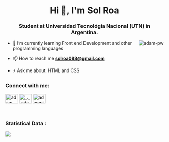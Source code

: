 <h1 align="center">Hi 👋, I'm Sol Roa</h1>
<h3 align="center">Student at Universidad Tecnológia Nacional (UTN) in Argentina.</h3>

<p><img align="right" src="https://github.com/Adam-pw/Adam-pw/blob/main/animation_500_kxa883sd.gif" alt="adam-pw" /></p>


- 🌱 I’m currently learning Front end Development and other programming languages

- 📫 How to reach me **solroa088@gmail.com**

- ⚡ Ask me about: HTML and CSS

<h3 align="left">Connect with me:</h3>
<p align="left">
  <a href="https://www.linkedin.com/in/mar%C3%ADa-sol-roa-750ba7277/" target="blank"><img align="center"
      src="https://raw.githubusercontent.com/rahuldkjain/github-profile-readme-generator/master/src/images/icons/Social/linked-in-alt.svg"
      alt="adam pithewan" height="30" width="40" /></a>
  <a href="https://www.instagram.com/solciroa/" target="blank"><img align="center"
      src="https://raw.githubusercontent.com/rahuldkjain/github-profile-readme-generator/master/src/images/icons/Social/instagram.svg"
      alt="_._.adam._" height="30" width="40" /></a>
 <a href="https://twitter.com/SolRoa8" target="blank"><img align="center"
      src="https://raw.githubusercontent.com/rahuldkjain/github-profile-readme-generator/master/src/images/icons/Social/twitter.svg"
      alt="adampithewan" height="30" width="40" /></a>
</p>
<br>
<h3>Statistical Data :</h3>
<p><img align="center"
    src="https://github-readme-stats.vercel.app/api/top-langs/?username=SolRoa&layout=compact&theme=dark&bg_color=0A0A0A" bg_color=#808080/></p>

<br>

